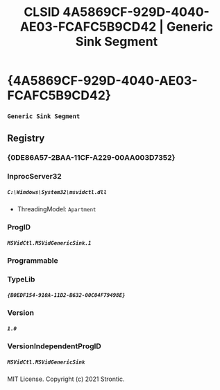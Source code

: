 ﻿---
title: "CLSID 4A5869CF-929D-4040-AE03-FCAFC5B9CD42 | Generic Sink Segment"
excerpt: What is COM-Object CLSID 4A5869CF-929D-4040-AE03-FCAFC5B9CD42?
---

# {4A5869CF-929D-4040-AE03-FCAFC5B9CD42}

### `Generic Sink Segment`

## Registry


### {0DE86A57-2BAA-11CF-A229-00AA003D7352}


### InprocServer32

##### `C:\Windows\System32\msvidctl.dll`
* ThreadingModel: `Apartment`

### ProgID

##### `MSVidCtl.MSVidGenericSink.1`

### Programmable


### TypeLib

##### `{B0EDF154-910A-11D2-B632-00C04F79498E}`

### Version

##### `1.0`

### VersionIndependentProgID

##### `MSVidCtl.MSVidGenericSink`

MIT License. Copyright (c) 2021 Strontic.


